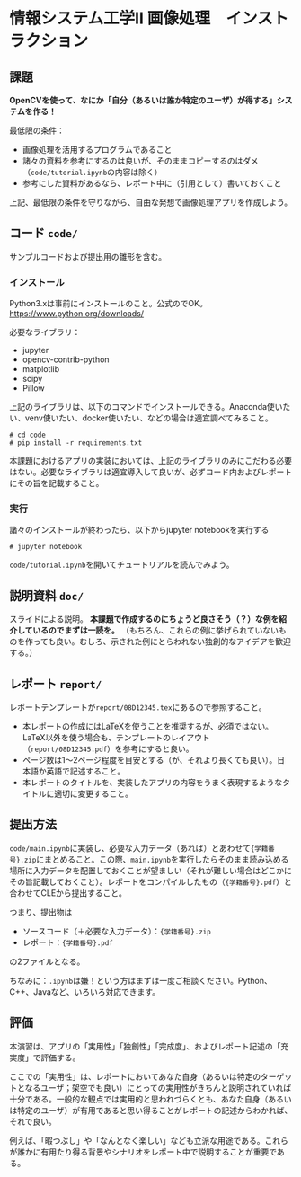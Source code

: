# 情報システム工学II 画像処理　インストラクション

## 課題
**OpenCVを使って、なにか「自分（あるいは誰か特定のユーザ）が得する」システムを作る！**

最低限の条件：
- 画像処理を活用するプログラムであること
- 諸々の資料を参考にするのは良いが、そのままコピーするのはダメ（`code/tutorial.ipynb`の内容は除く）
- 参考にした資料があるなら、レポート中に（引用として）書いておくこと

上記、最低限の条件を守りながら、自由な発想で画像処理アプリを作成しよう。

## コード `code/`

サンプルコードおよび提出用の雛形を含む。

### インストール
Python3.xは事前にインストールのこと。公式のでOK。
https://www.python.org/downloads/

必要なライブラリ：
- jupyter
- opencv-contrib-python
- matplotlib
- scipy
- Pillow

上記のライブラリは、以下のコマンドでインストールできる。Anaconda使いたい、venv使いたい、docker使いたい、などの場合は適宜調べてみること。
```
# cd code
# pip install -r requirements.txt
```

本課題におけるアプリの実装においては、上記のライブラリのみにこだわる必要はない。必要なライブラリは適宜導入して良いが、必ずコード内およびレポートにその旨を記載すること。

### 実行
諸々のインストールが終わったら、以下からjupyter notebookを実行する
```
# jupyter notebook
```
`code/tutorial.ipynb`を開いてチュートリアルを読んでみよう。

## 説明資料 `doc/`
スライドによる説明。
**本課題で作成するのにちょうど良さそう（？）な例を紹介しているのでまずは一読を。**
（もちろん、これらの例に挙げられていないものを作っても良い。むしろ、示された例にとらわれない独創的なアイデアを歓迎する。）

## レポート `report/`
レポートテンプレートが`report/08D12345.tex`にあるので参照すること。
- 本レポートの作成にはLaTeXを使うことを推奨するが、必須ではない。LaTeX以外を使う場合も、テンプレートのレイアウト（`report/08D12345.pdf`）を参考にすると良い。
- ページ数は1～2ページ程度を目安とする（が、それより長くても良い）。日本語か英語で記述すること。
- 本レポートのタイトルを、実装したアプリの内容をうまく表現するようなタイトルに適切に変更すること。


## 提出方法
`code/main.ipynb`に実装し、必要な入力データ（あれば）とあわせて`{学籍番号}.zip`にまとめること。この際、`main.ipynb`を実行したらそのまま読み込める場所に入力データを配置しておくことが望ましい（それが難しい場合はどこかにその旨記載しておくこと）。レポートをコンパイルしたもの（`{学籍番号}.pdf`）と合わせてCLEから提出すること。

つまり、提出物は

- ソースコード（＋必要な入力データ）：`{学籍番号}.zip`
- レポート：`{学籍番号}.pdf`

の2ファイルとなる。

ちなみに：`.ipynb`は嫌！という方はまずは一度ご相談ください。Python、C++、Javaなど、いろいろ対応できます。


## 評価
本演習は、アプリの「実用性」「独創性」「完成度」、およびレポート記述の「充実度」で評価する。

ここでの「実用性」は、レポートにおいてあなた自身（あるいは特定のターゲットとなるユーザ；架空でも良い）にとっての実用性がきちんと説明されていれば十分である。一般的な観点では実用的と思われづらくとも、あなた自身（あるいは特定のユーザ）が有用であると思い得ることがレポートの記述からわかれば、それで良い。

例えば、「暇つぶし」や「なんとなく楽しい」なども立派な用途である。これらが誰かに有用たり得る背景やシナリオをレポート中で説明することが重要である。